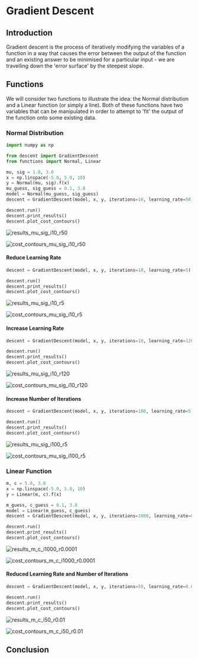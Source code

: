 # Gradient Descent

## Introduction

Gradient descent is the process of iteratively modifying
the variables of a function in a way that causes the error
between the output of the function and an existing answer to
be minimised for a particular input - we are travelling down
the 'error surface' by the steepest slope.  

## Functions

We will consider two functions to illustrate the idea: the
Normal distribution and a Linear function (or simply a line).
Both of these functions have two variables that can be
manipulated in order to attempt to 'fit' the output of the 
function onto some existing data. 

### Normal Distribution

```python
import numpy as np

from descent import GradientDescent
from functions import Normal, Linear

mu, sig = 1.0, 3.0
x = np.linspace(-5.0, 5.0, 10)
y = Normal(mu, sig).f(x)
mu_guess, sig_guess = 0.1, 3.8
model = Normal(mu_guess, sig_guess)
descent = GradientDescent(model, x, y, iterations=10, learning_rate=50)

descent.run()
descent.print_results()
descent.plot_cost_contours()
```

![results_mu_sig_i10_r50]

![cost_contours_mu_sig_i10_r50]

#### Reduce Learning Rate

```python
descent = GradientDescent(model, x, y, iterations=10, learning_rate=5)

descent.run()
descent.print_results()
descent.plot_cost_contours()
```

![results_mu_sig_i10_r5]

![cost_contours_mu_sig_i10_r5]

#### Increase Learning Rate

```python
descent = GradientDescent(model, x, y, iterations=10, learning_rate=120)

descent.run()
descent.print_results()
descent.plot_cost_contours()
```

![results_mu_sig_i10_r120]

![cost_contours_mu_sig_i10_r120]

#### Increase Number of Iterations

```python
descent = GradientDescent(model, x, y, iterations=100, learning_rate=5)

descent.run()
descent.print_results()
descent.plot_cost_contours()
```

![results_mu_sig_i100_r5]

![cost_contours_mu_sig_i100_r5]

### Linear Function

```python
m, c = 5.0, 3.0
x = np.linspace(-5.0, 5.0, 10)
y = Linear(m, c).f(x)

m_guess, c_guess = 0.1, 3.8
model = Linear(m_guess, c_guess)
descent = GradientDescent(model, x, y, iterations=1000, learning_rate=0.0001)

descent.run()
descent.print_results()
descent.plot_cost_contours()
```

![results_m_c_i1000_r0.0001]

![cost_contours_m_c_i1000_r0.0001]

#### Reduced Learning Rate and Number of Iterations

```python
descent = GradientDescent(model, x, y, iterations=50, learning_rate=0.01)

descent.run()
descent.print_results()
descent.plot_cost_contours()
```

![results_m_c_i50_r0.01]

![cost_contours_m_c_i50_r0.01]

## Conclusion

[cost_contours_mu_sig_i10_r5]: images/cost_contours_mu_sig_i10_r5.png "cost_contours_mu_sig_i10_r5"
[cost_contours_mu_sig_i10_r50]: images/cost_contours_mu_sig_i10_r50.png "cost_contours_mu_sig_i10_r50"
[cost_contours_mu_sig_i10_r120]: images/cost_contours_mu_sig_i10_r120.png "cost_contours_mu_sig_i10_r120"
[cost_contours_mu_sig_i100_r5]: images/cost_contours_mu_sig_i100_r5.png "cost_contours_mu_sig_i100_r5"
[cost_contours_m_c_i50_r0.01]: images/cost_contours_m_c_i50_r0.01.png "cost_contours_m_c_i50_r0.01"
[cost_contours_m_c_i1000_r0.0001]: images/cost_contours_m_c_i1000_r0.0001.png "cost_contours_m_c_i1000_r0.0001"
[results_mu_sig_i10_r5]: images/results_mu_sig_i10_r5.png "results_mu_sig_i10_r5"
[results_mu_sig_i10_r50]: images/results_mu_sig_i10_r50.png "results_mu_sig_i10_r50"
[results_mu_sig_i10_r120]: images/results_mu_sig_i10_r120.png "results_mu_sig_i10_r120"
[results_mu_sig_i100_r5]: images/results_mu_sig_i100_r5.png "results_mu_sig_i100_r5"
[results_m_c_i50_r0.01]: images/results_m_c_i50_r0.01.png "results_m_c_i50_r0.01"
[results_m_c_i1000_r0.0001]: images/results_m_c_i1000_r0.0001.png "results_m_c_i1000_r0.0001"

